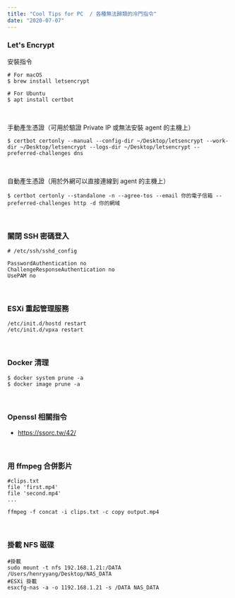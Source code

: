 ```yaml
---
title: "Cool Tips for PC  / 各種無法歸類的冷門指令"
date: "2020-07-07"
---
```


### Let's Encrypt

安裝指令
```shell
# For macOS
$ brew install letsencrypt

# For Ubuntu
$ apt install certbot
```

</br>

手動產生憑證（可用於驗證 Private IP 或無法安裝 agent 的主機上）
```shell
$ certbot certonly --manual --config-dir ~/Desktop/letsencrypt --work-dir ~/Desktop/letsencrypt --logs-dir ~/Desktop/letsencrypt --preferred-challenges dns
```

</br>

自動產生憑證（用於外網可以直接連線到 agent 的主機上）
```shell
$ certbot certonly --standalone -n --agree-tos --email 你的電子信箱 --preferred-challenges http -d 你的網域
```

</br>

### 關閉 SSH 密碼登入

```shell
# /etc/ssh/sshd_config

PasswordAuthentication no
ChallengeResponseAuthentication no
UsePAM no
```

</br>

### ESXi 重起管理服務

```shell
/etc/init.d/hostd restart
/etc/init.d/vpxa restart
```


</br>

### Docker 清理
```shell
$ docker system prune -a
$ docker image prune -a
```

</br>

### Openssl 相關指令
* https://ssorc.tw/42/

</br>

### 用 ffmpeg 合併影片
```shell
#clips.txt
file 'first.mp4'
file 'second.mp4'
...
```

```shell
ffmpeg -f concat -i clips.txt -c copy output.mp4
```

</br>

### 掛載 NFS 磁碟
```shell
#掛載
sudo mount -t nfs 192.168.1.21:/DATA   /Users/henryyang/Desktop/NAS_DATA
#ESXi 掛載
esxcfg-nas -a -o 1192.168.1.21 -s /DATA NAS_DATA
```